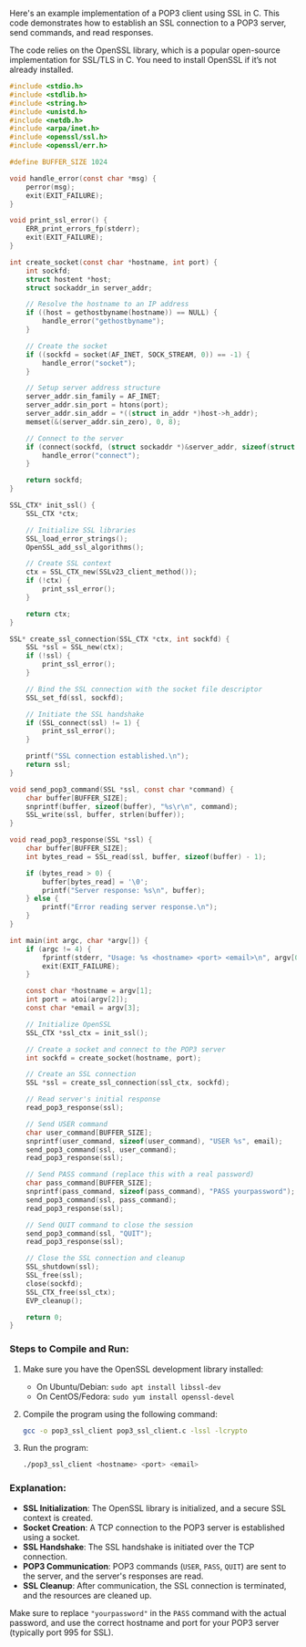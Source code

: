 Here's an example implementation of a POP3 client using SSL in C. This code demonstrates how to establish an SSL connection to a POP3 server, send commands, and read responses.

The code relies on the OpenSSL library, which is a popular open-source implementation for SSL/TLS in C. You need to install OpenSSL if it’s not already installed.

```c
#include <stdio.h>
#include <stdlib.h>
#include <string.h>
#include <unistd.h>
#include <netdb.h>
#include <arpa/inet.h>
#include <openssl/ssl.h>
#include <openssl/err.h>

#define BUFFER_SIZE 1024

void handle_error(const char *msg) {
    perror(msg);
    exit(EXIT_FAILURE);
}

void print_ssl_error() {
    ERR_print_errors_fp(stderr);
    exit(EXIT_FAILURE);
}

int create_socket(const char *hostname, int port) {
    int sockfd;
    struct hostent *host;
    struct sockaddr_in server_addr;

    // Resolve the hostname to an IP address
    if ((host = gethostbyname(hostname)) == NULL) {
        handle_error("gethostbyname");
    }

    // Create the socket
    if ((sockfd = socket(AF_INET, SOCK_STREAM, 0)) == -1) {
        handle_error("socket");
    }

    // Setup server address structure
    server_addr.sin_family = AF_INET;
    server_addr.sin_port = htons(port);
    server_addr.sin_addr = *((struct in_addr *)host->h_addr);
    memset(&(server_addr.sin_zero), 0, 8);

    // Connect to the server
    if (connect(sockfd, (struct sockaddr *)&server_addr, sizeof(struct sockaddr)) == -1) {
        handle_error("connect");
    }

    return sockfd;
}

SSL_CTX* init_ssl() {
    SSL_CTX *ctx;

    // Initialize SSL libraries
    SSL_load_error_strings();
    OpenSSL_add_ssl_algorithms();

    // Create SSL context
    ctx = SSL_CTX_new(SSLv23_client_method());
    if (!ctx) {
        print_ssl_error();
    }

    return ctx;
}

SSL* create_ssl_connection(SSL_CTX *ctx, int sockfd) {
    SSL *ssl = SSL_new(ctx);
    if (!ssl) {
        print_ssl_error();
    }

    // Bind the SSL connection with the socket file descriptor
    SSL_set_fd(ssl, sockfd);

    // Initiate the SSL handshake
    if (SSL_connect(ssl) != 1) {
        print_ssl_error();
    }

    printf("SSL connection established.\n");
    return ssl;
}

void send_pop3_command(SSL *ssl, const char *command) {
    char buffer[BUFFER_SIZE];
    snprintf(buffer, sizeof(buffer), "%s\r\n", command);
    SSL_write(ssl, buffer, strlen(buffer));
}

void read_pop3_response(SSL *ssl) {
    char buffer[BUFFER_SIZE];
    int bytes_read = SSL_read(ssl, buffer, sizeof(buffer) - 1);

    if (bytes_read > 0) {
        buffer[bytes_read] = '\0';
        printf("Server response: %s\n", buffer);
    } else {
        printf("Error reading server response.\n");
    }
}

int main(int argc, char *argv[]) {
    if (argc != 4) {
        fprintf(stderr, "Usage: %s <hostname> <port> <email>\n", argv[0]);
        exit(EXIT_FAILURE);
    }

    const char *hostname = argv[1];
    int port = atoi(argv[2]);
    const char *email = argv[3];

    // Initialize OpenSSL
    SSL_CTX *ssl_ctx = init_ssl();

    // Create a socket and connect to the POP3 server
    int sockfd = create_socket(hostname, port);

    // Create an SSL connection
    SSL *ssl = create_ssl_connection(ssl_ctx, sockfd);

    // Read server's initial response
    read_pop3_response(ssl);

    // Send USER command
    char user_command[BUFFER_SIZE];
    snprintf(user_command, sizeof(user_command), "USER %s", email);
    send_pop3_command(ssl, user_command);
    read_pop3_response(ssl);

    // Send PASS command (replace this with a real password)
    char pass_command[BUFFER_SIZE];
    snprintf(pass_command, sizeof(pass_command), "PASS yourpassword");
    send_pop3_command(ssl, pass_command);
    read_pop3_response(ssl);

    // Send QUIT command to close the session
    send_pop3_command(ssl, "QUIT");
    read_pop3_response(ssl);

    // Close the SSL connection and cleanup
    SSL_shutdown(ssl);
    SSL_free(ssl);
    close(sockfd);
    SSL_CTX_free(ssl_ctx);
    EVP_cleanup();

    return 0;
}
```

### Steps to Compile and Run:

1. Make sure you have the OpenSSL development library installed:
   - On Ubuntu/Debian: `sudo apt install libssl-dev`
   - On CentOS/Fedora: `sudo yum install openssl-devel`
   
2. Compile the program using the following command:
   ```bash
   gcc -o pop3_ssl_client pop3_ssl_client.c -lssl -lcrypto
   ```

3. Run the program:
   ```bash
   ./pop3_ssl_client <hostname> <port> <email>
   ```

### Explanation:
- **SSL Initialization**: The OpenSSL library is initialized, and a secure SSL context is created.
- **Socket Creation**: A TCP connection to the POP3 server is established using a socket.
- **SSL Handshake**: The SSL handshake is initiated over the TCP connection.
- **POP3 Communication**: POP3 commands (`USER`, `PASS`, `QUIT`) are sent to the server, and the server's responses are read.
- **SSL Cleanup**: After communication, the SSL connection is terminated, and the resources are cleaned up.

Make sure to replace `"yourpassword"` in the `PASS` command with the actual password, and use the correct hostname and port for your POP3 server (typically port 995 for SSL).

